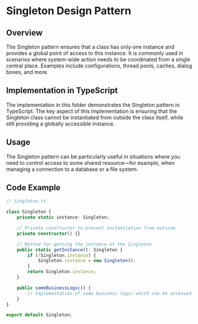 # Singleton Design Pattern

## Overview

The Singleton pattern ensures that a class has only one instance and provides a global point of access to this instance. It is commonly used in scenarios where system-wide action needs to be coordinated from a single central place. Examples include configurations, thread pools, caches, dialog boxes, and more.

## Implementation in TypeScript

The implementation in this folder demonstrates the Singleton pattern in TypeScript. The key aspect of this implementation is ensuring that the Singleton class cannot be instantiated from outside the class itself, while still providing a globally accessible instance.

## Usage

The Singleton pattern can be particularly useful in situations where you need to control access to some shared resource—for example, when managing a connection to a database or a file system.

## Code Example

```typescript
// Singleton.ts

class Singleton {
    private static instance: Singleton;

    // Private constructor to prevent instantiation from outside
    private constructor() {}

    // Method for getting the instance of the Singleton
    public static getInstance(): Singleton {
        if (!Singleton.instance) {
            Singleton.instance = new Singleton();
        }
        return Singleton.instance;
    }

    public someBusinessLogic() {
        // Implementation of some business logic which can be accessed via the Singleton instance
    }
}

export default Singleton;
